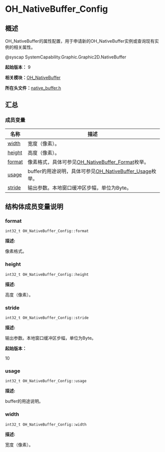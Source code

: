 # OH_NativeBuffer_Config


## 概述

OH_NativeBuffer的属性配置，用于申请新的OH_NativeBuffer实例或查询现有实例的相关属性。

\@syscap SystemCapability.Graphic.Graphic2D.NativeBuffer

**起始版本：** 9

**相关模块：**[OH_NativeBuffer](_o_h___native_buffer.md)

**所在头文件：**[native_buffer.h](native__buffer_8h.md)

## 汇总


### 成员变量

| 名称 | 描述 |
| -------- | -------- |
| [width](#width) | 宽度（像素）。 |
| [height](#height) | 高度（像素）。 |
| [format](#format) | 像素格式，具体可参见[OH_NativeBuffer_Format](_o_h___native_buffer.md#oh_nativebuffer_format-1)枚举。 |
| [usage](#usage) | buffer的用途说明，具体可参见[OH_NativeBuffer_Usage](_o_h___native_buffer.md#oh_nativebuffer_usage-1)枚举。 |
| [stride](#stride) | 输出参数。本地窗口缓冲区步幅，单位为Byte。 |


## 结构体成员变量说明


### format

```
int32_t OH_NativeBuffer_Config::format
```

**描述:**

像素格式。


### height

```
int32_t OH_NativeBuffer_Config::height
```

**描述:**

高度（像素）。


### stride

```
int32_t OH_NativeBuffer_Config::stride
```

**描述:**

输出参数。本地窗口缓冲区步幅，单位为Byte。

**起始版本：**

10


### usage

```
int32_t OH_NativeBuffer_Config::usage
```

**描述:**

buffer的用途说明。


### width

```
int32_t OH_NativeBuffer_Config::width
```

**描述:**

宽度（像素）。
